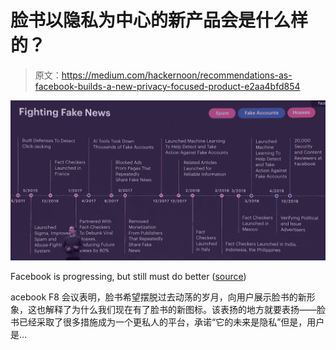 # 脸书以隐私为中心的新产品会是什么样的？

> 原文：<https://medium.com/hackernoon/recommendations-as-facebook-builds-a-new-privacy-focused-product-e2aa4bfd854>

![](img/aa10a42bb7ac92db0bec9d4460727103.png)

Facebook is progressing, but still must do better ([source](https://www.youtube.com/watch?v=B2odicc6f2Y))

acebook F8 会议表明，脸书希望摆脱过去动荡的岁月，向用户展示脸书的新形象，这也解释了为什么我们现在有了脸书的新图标。该表扬的地方就要表扬——脸书已经采取了很多措施成为一个更私人的平台，承诺“它的未来是隐私”但是，用户是…